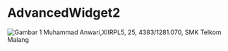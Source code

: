 # AdvancedWidget2
![Gambar 1](http://imageshack.com/a/img922/9673/7kGPWT.jpg)
Muhammad Anwari,XIIRPL5, 25, 4383/1281.070, SMK Telkom Malang
